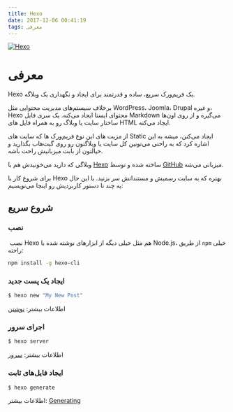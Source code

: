 ```yaml
---
title: Hexo
date: 2017-12-06 00:41:19
tags: معرفی
---
```

[![Hexo](https://hexo.io/logo.svg)](https://hexo.io)

# معرفی
Hexo یک فریم‌ورک سریع، ساده و قدرتمند برای ایجاد و نگهداری یک وبلاگه.  

برخلاف سیستم‌های مدیریت محتوایی مثل WordPress، Joomla، Drupal و غیره، Hexo محتوای ایستا ایجاد می‌کنه. یک سری فایل Markdown می‌گیره و از روی اون‌ها ساختار سایت یا وبلاگ رو به همراه فایل های HTML ایجاد می‌کنه.

از مزیت های این نوع فریم‌ورک ها که سایت های Static ایجاد می‌کنن، میشه به این اشاره کرد که به راحتی می‌تونین کل سایت یا وبلاگتون رو روی گیت‌هاب بگذارید و خیالتون از بابت میزبانیش راحت باشه.

وبلاگی که دارید می‌خونیدش هم با [Hexo](https://hexo.io) ساخته شده و توسط [GitHub](https://github.com/KayvanMazaheri/blog) میزبانی می‌شه.

برای شروع کار با Hexo بهتره که به سایت رسمیش و مستنداتش سر بزنید. با این حال یه چند تا دستور کاربردیش رو اینجا می‌نویسیم:
## شروع سریع
### نصب
 نصب Hexo هم مثل خیلی دیگه از ابزار‌های نوشته شده با Node.js، از طریق `npm` خیلی راحته:
```bash
npm install -g hexo-cli
```

### ایجاد یک پست جدید

``` bash
$ hexo new "My New Post"
```

اطلاعات بیشتر: [نوشتن](https://hexo.io/docs/writing.html)

### اجرای سرور

``` bash
$ hexo server
```

اطلاعات بیشتر: [سرور](https://hexo.io/docs/server.html)

### ایجاد فایل‌های ثابت

``` bash
$ hexo generate
```

اطلاعات بیشتر: [Generating](https://hexo.io/docs/generating.html)
